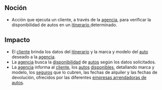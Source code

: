 ## Noción

* Acción que ejecuta un cliente, a través de la [agencia](https://app.nuclino.com/Curso-LEL/Agencia-de-Viajes/Sujeto-Agencia-6adc03c5-323c-474f-8d0f-142686ff34ba), para verificar la disponibilidad de autos en un [itinerario ](https://app.nuclino.com/Curso-LEL/Agencia-de-Viajes/Objeto-Itinirario-77d6777d-c052-43d0-a2e9-adc68b1593ee)determinado.

## Impacto

* El [cliente](https://app.nuclino.com/Curso-LEL/Agencia-de-Viajes/Sujeto-Pasajero-Husped-Cliente-1aca8769-d624-47f7-9373-9682438afab4) brinda los datos del [itinerario](https://app.nuclino.com/Curso-LEL/Agencia-de-Viajes/Objeto-Itinirario-77d6777d-c052-43d0-a2e9-adc68b1593ee) y la marca y modelo del [auto](https://app.nuclino.com/Curso-LEL/Agencia-de-Viajes/Objeto-Auto-bf39c08c-4d7e-4af8-a986-76e5fbd5390a) deseado a la [agencia](https://app.nuclino.com/Curso-LEL/Agencia-de-Viajes/Sujeto-Agencia-6adc03c5-323c-474f-8d0f-142686ff34ba).
* La [agencia](https://app.nuclino.com/Curso-LEL/Agencia-de-Viajes/Sujeto-Agencia-6adc03c5-323c-474f-8d0f-142686ff34ba) busca la [disponibilidad](https://app.nuclino.com/Curso-LEL/Agencia-de-Viajes/Verbo-Buscar-disponibilidad-de-auto-c260517b-2e23-48d7-a49e-b9c6a2cf04bf) de [autos](https://app.nuclino.com/Curso-LEL/Agencia-de-Viajes/Objeto-Auto-bf39c08c-4d7e-4af8-a986-76e5fbd5390a) según los datos solicitados.
* La [agencia](https://app.nuclino.com/Curso-LEL/Agencia-de-Viajes/Sujeto-Agencia-6adc03c5-323c-474f-8d0f-142686ff34ba) informa al [cliente](https://app.nuclino.com/Curso-LEL/Agencia-de-Viajes/Sujeto-Pasajero-Husped-Cliente-1aca8769-d624-47f7-9373-9682438afab4), los [autos](https://app.nuclino.com/Curso-LEL/Agencia-de-Viajes/Objeto-Auto-bf39c08c-4d7e-4af8-a986-76e5fbd5390a) [disponibles](https://app.nuclino.com/Curso-LEL/Agencia-de-Viajes/Estado-Libre-cedb2e90-b534-480a-a947-7ab9aecce814), detallando marca y modelo, los [seguros](https://app.nuclino.com/Curso-LEL/Agencia-de-Viajes/Objeto-Seguro-para-el-auto-4db8135a-4713-4ad3-a296-2ce2440d8eba) que lo cubren, las fechas de alquiler y las fechas de devolución, ofrecidos por las diferentes [empresas arrendadoras de autos](https://app.nuclino.com/Curso-LEL/Agencia-de-Viajes/Sujeto-Empresa-arrendadora-de-autos-e0cac858-9bdf-4640-97fd-7dd92834c375).